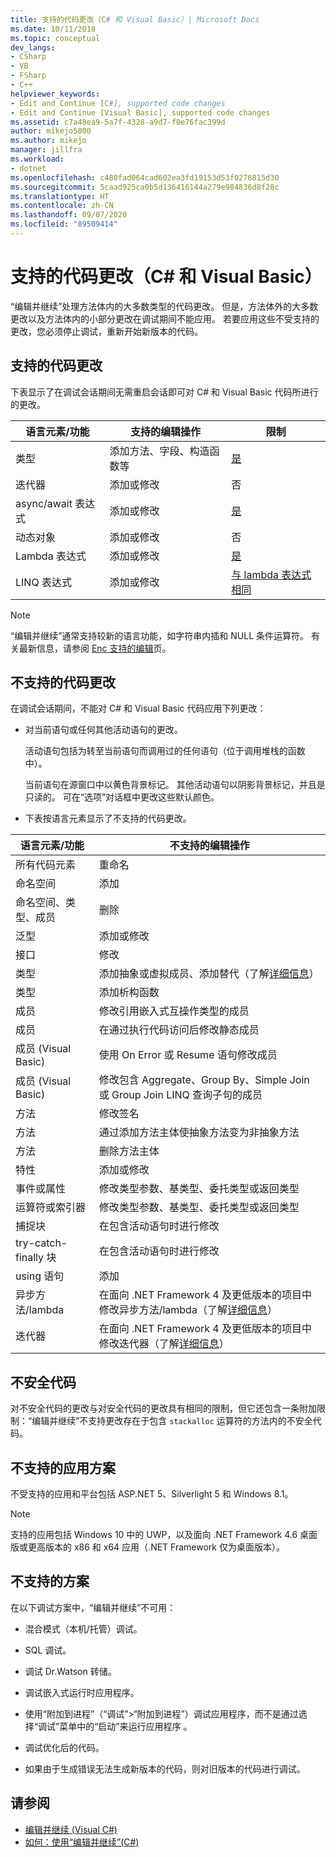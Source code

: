 ```yaml
---
title: 支持的代码更改（C# 和 Visual Basic）| Microsoft Docs
ms.date: 10/11/2018
ms.topic: conceptual
dev_langs:
- CSharp
- VB
- FSharp
- C++
helpviewer_keywords:
- Edit and Continue [C#], supported code changes
- Edit and Continue [Visual Basic], supported code changes
ms.assetid: c7a48ea9-5a7f-4328-a9d7-f0e76fac399d
author: mikejo5000
ms.author: mikejo
manager: jillfra
ms.workload:
- dotnet
ms.openlocfilehash: c480fad064cad602ea3fd19153d53f0276815d30
ms.sourcegitcommit: 5caad925ca0b5d136416144a279e984836d8f28c
ms.translationtype: HT
ms.contentlocale: zh-CN
ms.lasthandoff: 09/07/2020
ms.locfileid: "89509414"
---
```

# <a name="supported-code-changes-c-and-visual-basic"></a>支持的代码更改（C# 和 Visual Basic）
“编辑并继续”处理方法体内的大多数类型的代码更改。 但是，方法体外的大多数更改以及方法体内的小部分更改在调试期间不能应用。 若要应用这些不受支持的更改，您必须停止调试，重新开始新版本的代码。

## <a name="supported-changes-to-code"></a>支持的代码更改

下表显示了在调试会话期间无需重启会话即可对 C# 和 Visual Basic 代码所进行的更改。

|语言元素/功能|支持的编辑操作|限制|
|-|-|-|
|类型|添加方法、字段、构造函数等|[是](https://github.com/dotnet/roslyn/blob/master/docs/wiki/EnC-Supported-Edits.md)|
|迭代器|添加或修改|否|
|async/await 表达式|添加或修改|[是](https://github.com/dotnet/roslyn/blob/master/docs/wiki/EnC-Supported-Edits.md)|
|动态对象|添加或修改|否|
|Lambda 表达式|添加或修改|[是](https://github.com/dotnet/roslyn/blob/master/docs/wiki/EnC-Supported-Edits.md)|
|LINQ 表达式|添加或修改|[与 lambda 表达式相同](https://github.com/dotnet/roslyn/blob/master/docs/wiki/EnC-Supported-Edits.md)|

> [!NOTE]
> “编辑并继续”通常支持较新的语言功能，如字符串内插和 NULL 条件运算符。 有关最新信息，请参阅 [Enc 支持的编辑](https://github.com/dotnet/roslyn/blob/master/docs/wiki/EnC-Supported-Edits.md)页。

## <a name="unsupported-changes-to-code"></a>不支持的代码更改
 在调试会话期间，不能对 C# 和 Visual Basic 代码应用下列更改：

- 对当前语句或任何其他活动语句的更改。

     活动语句包括为转至当前语句而调用过的任何语句（位于调用堆栈的函数中）。

     当前语句在源窗口中以黄色背景标记。 其他活动语句以阴影背景标记，并且是只读的。 可在“选项”对话框中更改这些默认颜色。

- 下表按语言元素显示了不支持的代码更改。

|语言元素/功能|不支持的编辑操作|
|-|-|
|所有代码元素|重命名|
|命名空间|添加|
|命名空间、类型、成员|删除|
|泛型|添加或修改|
|接口|修改|
|类型|添加抽象或虚拟成员、添加替代（了解[详细信息](https://github.com/dotnet/roslyn/blob/master/docs/wiki/EnC-Supported-Edits.md)）|
|类型|添加析构函数|
|成员|修改引用嵌入式互操作类型的成员|
|成员|在通过执行代码访问后修改静态成员|
|成员 (Visual Basic)|使用 On Error 或 Resume 语句修改成员|
|成员 (Visual Basic)|修改包含 Aggregate、Group By、Simple Join 或 Group Join LINQ 查询子句的成员|
|方法|修改签名|
|方法|通过添加方法主体使抽象方法变为非抽象方法|
|方法|删除方法主体|
|特性|添加或修改|
|事件或属性|修改类型参数、基类型、委托类型或返回类型 |
|运算符或索引器|修改类型参数、基类型、委托类型或返回类型 |
|捕捉块|在包含活动语句时进行修改|
|try-catch-finally 块|在包含活动语句时进行修改|
|using 语句|添加|
|异步方法/lambda|在面向 .NET Framework 4 及更低版本的项目中修改异步方法/lambda（了解[详细信息](https://github.com/dotnet/roslyn/blob/master/docs/wiki/EnC-Supported-Edits.md)）|
|迭代器|在面向 .NET Framework 4 及更低版本的项目中修改迭代器（了解[详细信息](https://github.com/dotnet/roslyn/blob/master/docs/wiki/EnC-Supported-Edits.md)）|

## <a name="unsafe-code"></a>不安全代码
 对不安全代码的更改与对安全代码的更改具有相同的限制，但它还包含一条附加限制：“编辑并继续”不支持更改存在于包含 `stackalloc` 运算符的方法内的不安全代码。

## <a name="unsupported-app-scenarios"></a>不支持的应用方案

不受支持的应用和平台包括 ASP.NET 5、Silverlight 5 和 Windows 8.1。

> [!NOTE]
> 支持的应用包括 Windows 10 中的 UWP，以及面向 .NET Framework 4.6 桌面版或更高版本的 x86 和 x64 应用（.NET Framework 仅为桌面版本）。

## <a name="unsupported-scenarios"></a>不支持的方案
 在以下调试方案中，“编辑并继续”不可用：

- 混合模式（本机/托管）调试。

- SQL 调试。

- 调试 Dr.Watson 转储。

- 调试嵌入式运行时应用程序。

- 使用“附加到进程”（“调试”>“附加到进程”）调试应用程序，而不是通过选择“调试”菜单中的“启动”来运行应用程序  。

- 调试优化后的代码。

- 如果由于生成错误无法生成新版本的代码，则对旧版本的代码进行调试。

## <a name="see-also"></a>请参阅
- [编辑并继续 (Visual C#)](../debugger/edit-and-continue-visual-csharp.md)
- [如何：使用“编辑并继续”(C#)](../debugger/how-to-use-edit-and-continue-csharp.md)